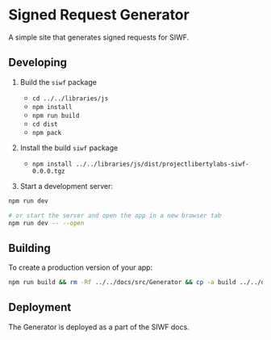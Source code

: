 # Signed Request Generator

A simple site that generates signed requests for SIWF.

## Developing

1. Build the `siwf` package
   - `cd ../../libraries/js`
   - `npm install`
   - `npm run build`
   - `cd dist`
   - `npm pack`
2. Install the build `siwf` package

   - `npm install ../../libraries/js/dist/projectlibertylabs-siwf-0.0.0.tgz`

3. Start a development server:

```bash
npm run dev

# or start the server and open the app in a new browser tab
npm run dev -- --open
```

## Building

To create a production version of your app:

```bash
npm run build && rm -Rf ../../docs/src/Generator && cp -a build ../../docs/src/Generator
```

## Deployment

The Generator is deployed as a part of the SIWF docs.
